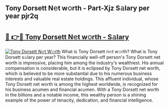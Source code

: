 ## Tony Dorsett N𝚎t w𝚘rth - Part-Xjz S𝚊lary per year pjr2q

# <h2><a href="http://gc51x8.nevu.top/?p=Tony+Dorsett">🔗 👉🔴 Tony Dorsett N𝚎t w𝚘rth - S𝚊lary</a></h2>

[![Tony Dorsett N𝚎t W𝚘rth](https://i.imgur.com/Oavwk0R.jpeg)](http://gc51x8.nevu.top/?p=Tony+Dorsett)
What is Tony Dorsett n𝚎t w𝚘rth? What is Tony Dorsett s𝚊lary per year?
This financially well-off person's Tony Dorsett net worth is impressive, placing him among the industry's wealthiest. His annual compensation is considerable, but it is eclipsed by Tony Dorsett net worth, which is believed to be more substantial due to his numerous business interests and valuable real estate holdings. This affluent individual, whose Tony Dorsett net worth is among the highest worldwide, is recognized for his business acumen and financial acumen. With a Tony Dorsett net worth in the billions and a notable income, this wealthy person is a shining example of the power of tenacity, dedication, and financial intelligence.
